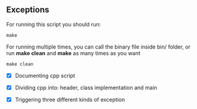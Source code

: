 ## Exceptions
For running this script you should run:
```cpp
make
```
For running multiple times, you can call the binary file inside bin/ folder, or run **make clean** and **make** as many times as you want
```cpp
make clean
```
- [x] Documenting cpp script

- [x] Dividing cpp into: header, class implementation and main

- [x] Triggering three different kinds of exception